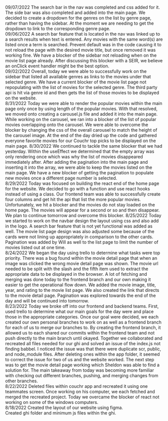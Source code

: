 09/07/2022
The search bar in the nav was completed and css added for it.  The side bar was also completed and added into the main page.  We decided to create a dropdown for the genres on the list by genre page, rather than having the sidebar.  At the moment we are needing to get the dropdown to link to the corresponding genre page.  
09/06/2022
A search bar feature that is located in the nav was linked up to a search results when text is entered.  Any movies with the same word(s) are listed once a term is searched.  Prevent default was in the code causing it to not reload the page with the desired movie title, but once removed it was working fine.  We have a blocker of the sidebar not reloading when on the movie list page already.  After discussing this blocker with a SEIR, we believe an onClick event handler might be the best option.  
09/02/2022
Overall, today we were able to successfully work on the sidebar that listed all available genres as links to the movies under that selected genre.  We have a current blocker of the movie list page not repopulating with the list of movies for the selected genre.  The third party api is hit via genre id and then gets the list of those movies to be displayed on the website.  
8/31/2022
Today we were able to render the popular movies within the main page only once by using length of the popular movies.  With that resolved, we moved onto creating a carousel.js file and added it into the main page.  While working on the carousel, we ran into a blocker of the list of popular movies overlapping onto the carousel.  We were able to overcome the blocker by changing the css of the overall carousel to match the height of the carousel image. At the end of the day dried up the code and gathered everyone favorite movies for our Couchr top picks to be displayed on the main page.
8/30/2022
We continued to tackle the same blocker that we had yesterday.  Within the useEffect we determined that the empty array was only rendering once which was why the list of movies disappeared immediately after.  After adding the pagination into the main page and inserting it into the array, we were able to keep the movies listed on the main page.  We have a new blocker of getting the pagination to populate new movies once a different page number is selected.    
8/29/2022
Today was focused on building the react end of the home page for the website.  We decided to go with a function and use react hooks instead of using a class.  Our frontend team was able to successfully create four columns and get hit the api that list the more popular movies.  Unfortunately, we hit a blocker and the movies do not stay loaded on the home page.  The movies will appear for a second or so and then disappear.  We plan to continue tomorrow and overcome this blocker. 
8/25/2022
Today we started to work on the navbar design the layout using css and also add in the logo.  A search bar feature that is not yet functional was added as well.  The movie list page design was also adjusted some because of the cards were not lining up appropriately in comparison to the other cards.  Pagination was added by Will as well to the list page to limit the number of movies listed out at one time.  
8/24/2022
We began the day using trello to determine what tasks were top priority.  There was a bug found within the movie detail page that when an image was clicked the wrong movie detail page was shown.  The movie url needed to be split with the slash and the fifth item used to extract the appropriate data to be displayed in the browser.  A lot of fetching and merging was done today to the frontend branch and our own making it easier to get the operational flow down.  We added the movie image, title, year, and rating to the movie list page.  We also created the link that directs to the movie detail page.  Pagination was explored towards the end of the day and will be continued into tomorrow.  
8/23/2022
Today we broke off into our frontend and backend teams.  First, used trello to determine what our main goals for the day were and place those in the appropriate categories.  Once our goal were decided, we each created our own personal branches to work on as well as a frontend branch for each of us to merge our branches to.  By creating the frontend branch, it allowed us to each shared our commits within the frontend team and not push directly to the main branch until okayed.  Together we collaborated and recreated all files needed for our ghi and solved an issue of the index.js not finding babbel.  I noticed the issue was that there were duplicate scr, public, and node_module files.  After deleting ones within the app folder, it seemed to correct the issue for two of us and the website worked.  The next step was to get the movie detail page working which Sheldon was able to find a solution for.  The main takeaway from today was becoming more familiar with checking out different branches, pushing, and merging changes from other branches.  
8/22/2022
Deleted files within couchr app and recreated it using one teammates screen.  Once working on his computer, we each fetched and merged the recreated project.  Today we overcame the blocker of react not working on some of the windows computers.  
8/18/2022
Created the layout of our website using figma.  
Created ghi folder and minimum js files within the ghi. 

